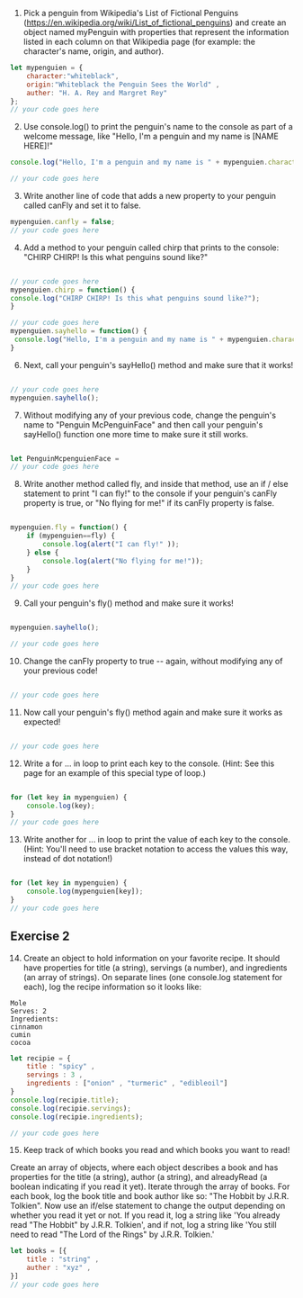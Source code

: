 1. Pick a penguin from Wikipedia's List of Fictional Penguins (https://en.wikipedia.org/wiki/List_of_fictional_penguins) and create an object named myPenguin with properties that represent the information listed in each column on that Wikipedia page (for example: the character's name, origin, and author).

```js
let mypenguien = {
    character:"whiteblack",
    origin:"Whiteblack the Penguin Sees the World" , 
    auther: "H. A. Rey and Margret Rey" 
};
// your code goes here
``` 


2. Use console.log() to print the penguin's name to the console as part of a welcome message, like "Hello, I'm a penguin and my name is [NAME HERE]!"

```js
console.log("Hello, I'm a penguin and my name is " + mypenguien.character);

// your code goes here
```
 

3. Write another line of code that adds a new property to your penguin called canFly and set it to false.

```js
mypenguien.canfly = false;
// your code goes here
```

4. Add a method to your penguin called chirp that prints to the console: "CHIRP CHIRP! Is this what penguins sound like?"

```js

// your code goes here
mypenguien.chirp = function() {
console.log("CHIRP CHIRP! Is this what penguins sound like?");
}

// your code goes here
mypenguien.sayhello = function() {
 console.log("Hello, I'm a penguin and my name is " + mypenguien.character);
}

```

6. Next, call your penguin's sayHello() method and make sure that it works!

```js

// your code goes here
mypenguien.sayhello();
```

7. Without modifying any of your previous code, change the penguin's name to "Penguin McPenguinFace" and then call your penguin's sayHello() function one more time to make sure it still works.

```js

let PenguinMcpenguienFace = 
// your code goes here

```

8. Write another method called fly, and inside that method, use an if / else statement to print "I can fly!" to the console if your penguin's canFly property is true, or "No flying for me!" if its canFly property is false.

```js

mypenguien.fly = function() {
    if (mypenguien==fly) {
        console.log(alert("I can fly!" ));
    } else {
        console.log(alert("No flying for me!"));
    }
}
// your code goes here
```

9. Call your penguin's fly() method and make sure it works!

```js

mypenguien.sayhello();

// your code goes here
```

10. Change the canFly property to true -- again, without modifying any of your previous code!

```js

// your code goes here
```

11. Now call your penguin's fly() method again and make sure it works as expected!

```js

// your code goes here
```

12. Write a for ... in loop to print each key to the console. (Hint: See this page for an example of this special type of loop.)

```js

for (let key in mypenguien) {
    console.log(key);
}
// your code goes here
```

13. Write another for ... in loop to print the value of each key to the console. (Hint: You'll need to use bracket notation to access the values this way, instead of dot notation!)

```js

for (let key in mypenguien) {
    console.log(mypenguien[key]);
}
// your code goes here
```

## Exercise 2
 14. Create an object to hold information on your favorite recipe. It should have properties for title (a string), servings (a number), and ingredients (an array of strings).
 On separate lines (one console.log statement for each), log the recipe information so it looks like:
 ```
 Mole
 Serves: 2
 Ingredients:
 cinnamon
 cumin
 cocoa
```

```js
let recipie = {
    title : "spicy" ,
    servings : 3 ,
    ingredients : ["onion" , "turmeric" , "edibleoil"]
}
console.log(recipie.title);
console.log(recipie.servings);
console.log(recipie.ingredients);

// your code goes here
```

 15. Keep track of which books you read and which books you want to read!

 Create an array of objects, where each object describes a book and has properties for the title (a string), author (a string), and alreadyRead (a boolean indicating if you read it yet).
 Iterate through the array of books. For each book, log the book title and book author like so: "The Hobbit by J.R.R. Tolkien".
 Now use an if/else statement to change the output depending on whether you read it yet or not. If you read it, log a string like 'You already read "The Hobbit" by J.R.R. Tolkien', and if not, log a string like 'You still need to read "The Lord of the Rings" by J.R.R. Tolkien.'

 ```js
 let books = [{
     title : "string" ,
     auther : "xyz" , 
 }]
// your code goes here
```
